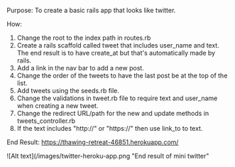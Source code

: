 Purpose: To create a basic rails app that looks like twitter.


How:  
1. Change the root to the index path in routes.rb
2. Create a rails scaffold called tweet that includes user_name and text. The end result is to have create_at but that's automatically made by rails.
3. Add a link in the nav bar to add a new post.
4. Change the order of the tweets to have the last post be at the top of the list.
5. Add tweets using the seeds.rb file.
6. Change the validations in tweet.rb file to require text and user_name when creating a new tweet.
7. Change the redirect URL/path for the new and update methods in tweets_controller.rb
8. If the text includes "http://" or "https://" then use link_to to text.


End Result:
https://thawing-retreat-46851.herokuapp.com/

![Alt text](/images/twitter-heroku-app.png "End result of mini twitter"
